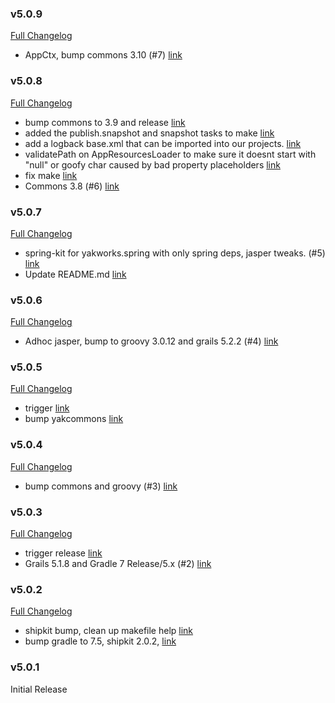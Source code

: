 ### v5.0.9

[Full Changelog](https://github.com/yakworks/spring-grails-kit/compare/v5.0.8...v5.0.9)
- AppCtx, bump commons 3.10 (#7) [link](https://github.com/yakworks/spring-grails-kit/commit/cf39cbbe1e553168cbc3299bc04147404f22661e)

### v5.0.8

[Full Changelog](https://github.com/yakworks/spring-grails-kit/compare/v5.0.7...v5.0.8)
- bump commons to 3.9 and release [link](https://github.com/yakworks/spring-grails-kit/commit/24ec395e6ecd385cf09e58020b095dfda68aff40)
- added the publish.snapshot and snapshot tasks to make [link](https://github.com/yakworks/spring-grails-kit/commit/9d6b1d634a54ab6d3d22e1732f087fa1ecc2c7d5)
- add a logback base.xml that can be imported into our projects. [link](https://github.com/yakworks/spring-grails-kit/commit/d957c28cd59f9763968fe3feadc49eff6a249d62)
- validatePath on AppResourcesLoader to make sure it doesnt start with "null" or goofy char caused by bad property placeholders [link](https://github.com/yakworks/spring-grails-kit/commit/a7760dfc0fc275ab654e89208c7c3332e76f71f8)
- fix make [link](https://github.com/yakworks/spring-grails-kit/commit/89c788c47e7b517cb3356a6a7ac9d88f9cded1e7)
- Commons 3.8 (#6) [link](https://github.com/yakworks/spring-grails-kit/commit/4f8cbb093c028caad74eb31e8d9e68b8251bb24d)

### v5.0.7

[Full Changelog](https://github.com/yakworks/spring-grails-kit/compare/v5.0.6...v5.0.7)
- spring-kit for yakworks.spring with only spring deps, jasper tweaks. (#5) [link](https://github.com/yakworks/spring-grails-kit/commit/e95696324ed4b21a746b3dbaa697378b8b21e5d1)
- Update README.md [link](https://github.com/yakworks/spring-grails-kit/commit/2b8786a748d5e556e27e99a4939e16f0749248b1)

### v5.0.6

[Full Changelog](https://github.com/yakworks/spring-grails-kit/compare/v5.0.5...v5.0.6)
- Adhoc jasper, bump to groovy 3.0.12 and grails 5.2.2 (#4) [link](https://github.com/yakworks/spring-grails-kit/commit/f4f49a9deccec292fb922cb433eeb14c030cc087)

### v5.0.5

[Full Changelog](https://github.com/yakworks/spring-grails-kit/compare/v5.0.4...v5.0.5)
- trigger [link](https://github.com/yakworks/spring-grails-kit/commit/850fa7240a43a993576280ca954988dcda9c5959)
- bump yakcommons [link](https://github.com/yakworks/spring-grails-kit/commit/c8ba2d724dbe62e00fd6316718c617a00a54501c)

### v5.0.4

[Full Changelog](https://github.com/yakworks/spring-grails-kit/compare/v5.0.3...v5.0.4)
-  bump commons and groovy (#3) [link](https://github.com/yakworks/spring-grails-kit/commit/c9cc9c8a7b25534425bcd914ea69d24815cc9678)

### v5.0.3

[Full Changelog](https://github.com/yakworks/spring-grails-kit/compare/v5.0.2...v5.0.3)
- trigger release [link](https://github.com/yakworks/spring-grails-kit/commit/8f27bc75b034d815638896c5661102f666275797)
- Grails 5.1.8 and Gradle 7 Release/5.x (#2) [link](https://github.com/yakworks/spring-grails-kit/commit/8bb89a249f2d1fd726059723862fa57171369a12)

### v5.0.2

[Full Changelog](https://github.com/yakworks/spring-grails-kit/compare/v5.0.1...v5.0.2)
- shipkit bump, clean up makefile help [link](https://github.com/yakworks/spring-grails-kit/commit/9e1ed38700c801d8fc8ecefbecdeab8c0f622579)
- bump gradle to 7.5, shipkit 2.0.2, [link](https://github.com/yakworks/spring-grails-kit/commit/0cb54766f7b4c60e381c246f69b4b3404147e77d)

### v5.0.1

Initial Release
